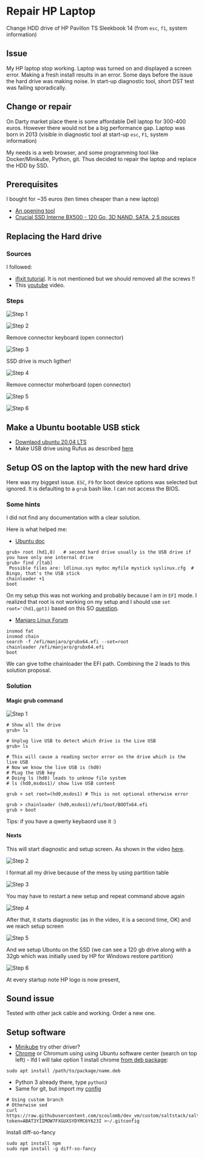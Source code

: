 # Repair HP Laptop

Change HDD drive of HP Pavillon TS Sleekbook 14 (from `esc`, `f1`, system information)

## Issue 

My HP laptop stop working.
Laptop was turned on and displayed a screen error.
Making a fresh install results in an error.
Some days before the issue the hard drive was making noise.
In start-up diagnostic tool, short DST test was failing sporadically.

## Change or repair

On Darty market place there is some affordable Dell laptop for 300-400 euros.
However there would not be a big performance gap.
Laptop was born in 2013 (visible in diagnostic tool at start-up `esc`, `F1`, system information)

My needs is a web browser, and some programming tool like Docker/Minikube, Python, git.
Thus  decided to repair the laptop and replace the HDD by SSD.


## Prerequisites

I bought for ~35 euros (ten times cheaper than a new laptop)
- [An opening tool](https://www.amazon.fr/gp/product/B00NCFIVH4/ref=ppx_yo_dt_b_asin_title_o01_s02?ie=UTF8&psc=1)
- [Crucial SSD Interne BX500 - 120 Go, 3D NAND, SATA, 2,5 pouces](https://www.amazon.fr/gp/product/B07G3L3DRK/ref=ppx_yo_dt_b_asin_title_o01_s01?ie=UTF8&psc=1)

## Replacing the Hard drive

### Sources

I followed:
- [ifixit tutorial](https://www.ifixit.com/Guide/HP+Pavilion+Sleekbook+15-b142dx+Hard+Drive+Replacement/37449#).
It is not mentioned but we should removed all the screws !!
- This [youtube](https://www.youtube.com/watch?v=wsGItvoqMvE&t=674s) video.

### Steps

![Step 1](./pictures/montage1.jpg)

![Step 2](./pictures/montage2.jpg)

Remove connector keyboard (open connector)

![Step 3](./pictures/montage3.jpg)

SSD drive is much ligther!

![Step 4](./pictures/montage4.jpg)

Remove connector moherboard (open connector)

![Step 5](./pictures/montage5.jpg)

![Step 6](./pictures/montage6.jpg)

## Make a Ubuntu bootable USB stick

- [Downlaod ubuntu 20.04 LTS](https://ubuntu.com/download/desktop)
- Make USB drive using Rufus as described [here](https://ubuntu.com/tutorials/tutorial-create-a-usb-stick-on-windows?_ga=2.247769986.484999874.1590064086-738814981.1584441798#10-installation-complete)

## Setup OS on the laptop with the new hard drive


Here was my biggest issue.
`ESC`, `F9` for boot device options was selected but ignored.
It is defaulting to a `grub` bash like.
I can not access the BIOS.

### Some hints

I did not find any documentation with a clear solution.

Here is what helped me:

- [Ubuntu doc](https://help.ubuntu.com/community/BootFromUSB)

````buildoutcfg
grub> root (hd1,0)   # second hard drive usually is the USB drive if you have only one internal drive
grub> find /[tab]
 Possible files are: ldlinux.sys mydoc myfile mystick syslinux.cfg  # Bingo, that's the USB stick
chainloader +1
boot
````

On my setup this was not working and probably because I am in `EFI` mode.
I realized that root is not working on my setup and I should use `set root='(hd1,gpt1)` based on this SO [question](https://unix.stackexchange.com/questions/474312/error-hd1-gpt2-not-found).


- [Manjaro Linux Forum](https://forum.manjaro.org/t/detecting-efi-files-and-booting-them-from-grub/38083)

````buildoutcfg
insmod fat
insmod chain
search -f /efi/manjaro/grubx64.efi --set=root
chainloader /efi/manjaro/grubx64.efi
boot
````

We can give tothe chainloader the EFI path.
Combining the 2 leads to this solution proposal.

 
### Solution

#### Magic grub command

![Step 1](./pictures/setup1.jpg)

````shell script
# Show all the drive
grub> ls

# Unplug live USB to detect which drive is the Live USB
grub> ls

# This will cause a reading sector error on the drive which is the live USB
# Now we know the live USB is (hd0)
# PLug the USB key
# Doing ls (hd0) leads to unknow file system
# ls (hd0,msdos1)/ show live USB content

grub > set root=(hd0,msdos1) # This is not optional otherwise error

grub > chainloader (hd0,msdos1)/efi/boot/BOOTx64.efi
grub > boot
````

Tips: if you have a qwerty keybaord use it :)

#### Nexts

This will start diagnostic and setup screen. As shown in the video [here](https://photos.app.goo.gl/6EY93UydRE2kGNZd8).

<!---
All medias are copied in this repo except this video,
Checkmedia 6 pic montage/6 pic setup in cloud/phone/here + video in cloud/phone OK, other not SOT (downl, sent)
Video issue when reading in laptop working via logged in google photo app OK
order is respected)
video in gif too big
-->

![Step 2](./pictures/setup2.jpg)

I format all my drive because of the mess by using partition table

![Step 3](./pictures/setup3.jpg)

You may have to restart a new setup and repeat command above again

![Step 4](./pictures/setup4.jpg)

After that, it starts diagnostic (as in the video, it is a second time, OK) and we reach setup screen

![Step 5](./pictures/setup5.jpg)

And we setup Ubuntu on the SSD (we can see a 120 gb drive along with a 32gb which was initially used by HP for Windows restore partition)

![Step 6](./pictures/setup6.jpg)


At every startup note HP logo is now present,
 

## Sound issue 

Tested with other jack cable and working.
Order a new one.

## Setup software

- [Minikube](https://github.com/scoulomb/myk8s/blob/master/Setup/MinikubeSetup/BARE_SETUP_README.md)
try other driver?
- [Chrome](https://www.google.fr/chrome/) or  Chromum using using Ubuntu software center (search on top left) - lfd
I will take option 1 install chrome [from deb package](https://unix.stackexchange.com/questions/159094/how-to-install-a-deb-file-by-dpkg-i-or-by-apt):

````
sudo apt install /path/to/package/name.deb
````

- Python 3 already there, type `python3`
- Same for git, but import my [config](https://github.com/scoulomb/dev_vm/blob/custom/saltstack/salt/common/git/gitconfig)

````
# Using custom branch
# Otherwise sed
curl https://raw.githubusercontent.com/scoulomb/dev_vm/custom/saltstack/salt/common/git/gitconfig?token=ABAT3YIIMOW7FXGUXSYDYMC6Y623I >~/.gitconfig 
````

Install diff-so-fancy


````
sudo apt install npm
sudo npm install -g diff-so-fancy
````




